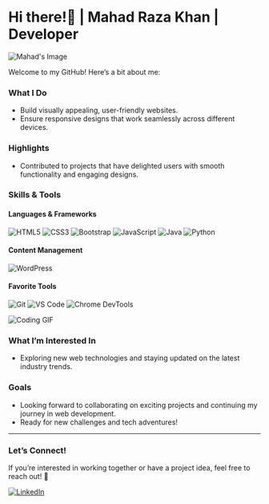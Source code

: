 # Hi there!👋 | Mahad Raza Khan | Developer

![Mahad's Image]()


Welcome to my GitHub! Here’s a bit about me:

### What I Do
- Build visually appealing, user-friendly websites.
- Ensure responsive designs that work seamlessly across different devices.

### Highlights
- Contributed to projects that have delighted users with smooth functionality and engaging designs.

### Skills & Tools
#### Languages & Frameworks
<p>
  <img src="https://img.shields.io/badge/HTML5-E34F26?style=for-the-badge&logo=html5&logoColor=white" alt="HTML5" />
  <img src="https://img.shields.io/badge/CSS3-1572B6?style=for-the-badge&logo=css3&logoColor=white" alt="CSS3" />
  <img src="https://img.shields.io/badge/Bootstrap-563D7C?style=for-the-badge&logo=bootstrap&logoColor=white" alt="Bootstrap" />
  <img src="https://img.shields.io/badge/JavaScript-323330?style=for-the-badge&logo=javascript&logoColor=F7DF1E" alt="JavaScript" />
  <img src="https://img.shields.io/badge/Java-007396?style=for-the-badge&logo=java&logoColor=white" alt="Java" />
  <img src="https://img.shields.io/badge/Python-3776AB?style=for-the-badge&logo=python&logoColor=white" alt="Python" />
</p>

#### Content Management
<p>
  <img src="https://img.shields.io/badge/WordPress-21759B?style=for-the-badge&logo=wordpress&logoColor=white" alt="WordPress" />
</p>

#### Favorite Tools
<p>
  <img src="https://img.shields.io/badge/Git-F05032?style=for-the-badge&logo=git&logoColor=white" alt="Git" />
  <img src="https://img.shields.io/badge/VS%20Code-007ACC?style=for-the-badge&logo=visual-studio-code&logoColor=white" alt="VS Code" />
  <img src="https://img.shields.io/badge/Chrome%20DevTools-4285F4?style=for-the-badge&logo=google-chrome&logoColor=white" alt="Chrome DevTools" />
</p>

![Coding GIF](https://media.giphy.com/media/qgQUggAC3Pfv687qPC/giphy.gif)

### What I’m Interested In
- Exploring new web technologies and staying updated on the latest industry trends.

### Goals
- Looking forward to collaborating on exciting projects and continuing my journey in web development.
- Ready for new challenges and tech adventures!

---

### Let’s Connect!
If you’re interested in working together or have a project idea, feel free to reach out! 🚀

[![LinkedIn](https://img.shields.io/badge/LinkedIn-Connect-blue)](https://www.linkedin.com/in/mahad-raza-khan-909693263/)
